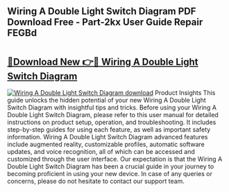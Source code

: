 ## Wiring A Double Light Switch Diagram PDF Download Free - Part-2kx User Guide Repair FEGBd

# <h2><a href="http://dfnv4op.blite.top/?on=Wiring+A+Double+Light+Switch+Diagram">🔗Download New 👉🔴 Wiring A Double Light Switch Diagram</a></h2>

[![Wiring A Double Light Switch Diagram download](https://i.imgur.com/lujVjoI.png)](http://dfnv4op.blite.top/?on=Wiring+A+Double+Light+Switch+Diagram)
Product Insights This guide unlocks the hidden potential of your new Wiring A Double Light Switch Diagram with insightful tips and tricks. Before using your Wiring A Double Light Switch Diagram, please refer to this user manual for detailed instructions on product setup, operation, and troubleshooting. It includes step-by-step guides for using each feature, as well as important safety information. Wiring A Double Light Switch Diagram advanced features include augmented reality, customizable profiles, automatic software updates, and voice recognition, all of which can be accessed and customized through the user interface. Our expectation is that the Wiring A Double Light Switch Diagram has been a crucial guide in your journey to becoming proficient in using your new device. In case of any queries or concerns, please do not hesitate to contact our support team.
